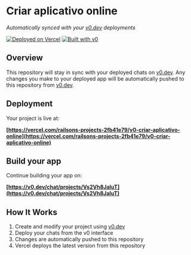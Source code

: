 # Criar aplicativo online

*Automatically synced with your [v0.dev](https://v0.dev) deployments*

[![Deployed on Vercel](https://img.shields.io/badge/Deployed%20on-Vercel-black?style=for-the-badge&logo=vercel)](https://vercel.com/railsons-projects-2fb41e79/v0-criar-aplicativo-online)
[![Built with v0](https://img.shields.io/badge/Built%20with-v0.dev-black?style=for-the-badge)](https://v0.dev/chat/projects/Vs2Vh8JaIuT)

## Overview

This repository will stay in sync with your deployed chats on [v0.dev](https://v0.dev).
Any changes you make to your deployed app will be automatically pushed to this repository from [v0.dev](https://v0.dev).

## Deployment

Your project is live at:

**[https://vercel.com/railsons-projects-2fb41e79/v0-criar-aplicativo-online](https://vercel.com/railsons-projects-2fb41e79/v0-criar-aplicativo-online)**

## Build your app

Continue building your app on:

**[https://v0.dev/chat/projects/Vs2Vh8JaIuT](https://v0.dev/chat/projects/Vs2Vh8JaIuT)**

## How It Works

1. Create and modify your project using [v0.dev](https://v0.dev)
2. Deploy your chats from the v0 interface
3. Changes are automatically pushed to this repository
4. Vercel deploys the latest version from this repository